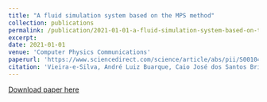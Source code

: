 ```yaml
---
title: "A fluid simulation system based on the MPS method"
collection: publications
permalink: /publication/2021-01-01-a-fluid-simulation-system-based-on-the-MPS-method
excerpt: 
date: 2021-01-01
venue: 'Computer Physics Communications'
paperurl: 'https://www.sciencedirect.com/science/article/abs/pii/S0010465520302745'
citation: 'Vieira-e-Silva, André Luiz Buarque, Caio José dos Santos Brito, Francisco Paulo Magalhães Simões, and Veronica Teichrieb. "A fluid simulation system based on the MPS method." &quot;Computer Physics Communications&quot; 258 (2021): 107572.'
---
```


[Download paper here](https://arxiv.org/pdf/2105.01677.pdf)